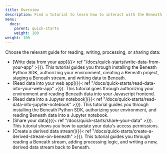 ```yaml
---
title: Overview
description: Find a tutorial to learn how to interact with the Beneath data system
menu:
  docs:
    parent: quick-starts
    weight: 100
weight: 100
---
```

Choose the relevant guide for reading, writing, processing, or sharing data:

- [Write data from your app]({{< ref "/docs/quick-starts/write-data-from-your-app" >}}). This tutorial guides you through installing the Beneath Python SDK, authorizing your environment, creating a Beneath project, staging a Beneath stream, and writing data to Beneath.
- [Read data into your web app]({{< ref "/docs/quick-starts/read-data-into-your-web-app" >}}). This tutorial goes through authorizing your environment and reading Beneath data into your Javascript frontend.
- [Read data into a Jupyter notebook]({{< ref "/docs/quick-starts/read-data-into-jupyter-notebook" >}}). This tutorial guides you through installing the Beneath Python SDK, authorizing your environment, and reading Beneath data into a Jupyter notebook.
- [Share your data]({{< ref "/docs/quick-starts/share-your-data" >}}). This tutorial shows you how to update your data's access permissions.
- [Create a derived data stream]({{< ref "/docs/quick-starts/create-a-derived-stream-on-beneath" >}}). This tutorial guides you through reading a Beneath stream, adding processing logic, and writing a new, derived data stream back to Beneath.
